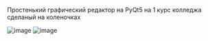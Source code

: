 Простенький графический редактор на PyQt5 на 1 курс колледжа сделаный на коленочках

![image](https://github.com/VladimirROV/Kitten-s-Draw/assets/67805437/ef57377b-1baf-41e6-8a67-31c02882cc99)
![image](https://github.com/VladimirROV/Kitten-s-Draw/assets/67805437/3758ee01-988f-4eec-aa9d-65d3175ec6b4)

